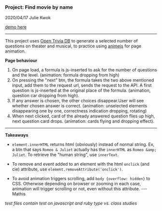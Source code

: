 ### Project: Find movie by name

2020/04/17 Julie Kwok

[demo here](https://julienemo.github.io/thp_next_10/)

---

This project uses [Open Trivia DB](https://opentdb.com/) to generate a selected number of questions on theater and musical, to practice using [animejs](https://animejs.com/) for page animation.

**Page behaviour**

1. On page load, a formula is js-inserted to ask for the number of questions and the level. (animation: formula dropping from high)
2. On pressing the "next" btn, the formula takes the two above mentioned input, add them to the request url, sends the request to the API. A first question is js-inserted at the original place of the formula. (animation, question car dropping from high).
3. If any answer is chosen, the other choices disappear.User will see whether chosen answer is correct. (animation: unselected elements disappearing one by one, correctness indication dropping, rotating)
4. When next clicked, card of the already answered question flies up high, next question card drops. (animation: cards flying and dropping effect).

---

**Takeaways**

- `element.innerHTML` returns html (obviously) instead of normal string. Ex, a btn that says `Romeo & Juliet` actually has the `innerHTML` as `Romeo &amp; Juliet`. To retrieve the "human string", use `innerText`.

- To remove and event added to an element with the html `onclick` (and cie) attribute, use `element.removeAttribute('onclick')`.

- To avoid animation triggers scrolling, add `body {overflow: hidden}` to CSS. Otherwise depending on browser or zooming in each case, animation will trigger scrolling or not, even without this attribute. --- Mathis

_test files contain test on javascript and ruby type vs. class studies_
